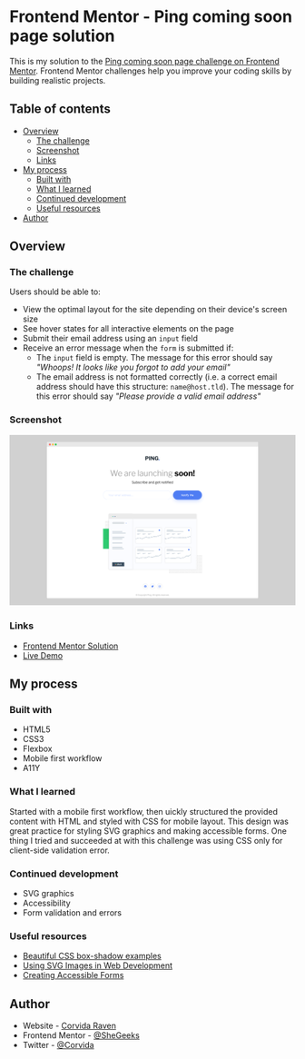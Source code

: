 # Frontend Mentor - Ping coming soon page solution

This is my solution to the [Ping coming soon page challenge on Frontend Mentor](https://www.frontendmentor.io/challenges/ping-single-column-coming-soon-page-5cadd051fec04111f7b848da). Frontend Mentor challenges help you improve your coding skills by building realistic projects. 

## Table of contents

- [Overview](#overview)
  - [The challenge](#the-challenge)
  - [Screenshot](#screenshot)
  - [Links](#links)
- [My process](#my-process)
  - [Built with](#built-with)
  - [What I learned](#what-i-learned)
  - [Continued development](#continued-development)
  - [Useful resources](#useful-resources)
- [Author](#author)

## Overview

### The challenge

Users should be able to:

- View the optimal layout for the site depending on their device's screen size
- See hover states for all interactive elements on the page
- Submit their email address using an `input` field
- Receive an error message when the `form` is submitted if:
	- The `input` field is empty. The message for this error should say *"Whoops! It looks like you forgot to add your email"*
	- The email address is not formatted correctly (i.e. a correct email address should have this structure: `name@host.tld`). The message for this error should say *"Please provide a valid email address"*

### Screenshot

<img src="desktop-ss.png">

### Links

- [Frontend Mentor Solution]()
- [Live Demo](https://shegeeks.github.io/Frontend-Mentor-Projects/ping-coming-soon-page/)

## My process

### Built with

- HTML5
- CSS3
- Flexbox
- Mobile first workflow
- A11Y

### What I learned

Started with a mobile first workflow, then uickly structured the provided content with HTML and styled with CSS for mobile layout. This design was great practice for styling SVG graphics and making accessible forms. One thing I tried and succeeded at with this challenge was using CSS only for client-side validation error. 

### Continued development
- SVG graphics
- Accessibility
- Form validation and errors

### Useful resources
- [Beautiful CSS box-shadow examples](https://getcssscan.com/css-box-shadow-examples)
- [Using SVG Images in Web Development](https://medium.com/@tyler.greason/using-svg-images-in-web-development-3da83165aa92)
- [Creating Accessible Forms](https://webaim.org/techniques/forms/controls#input)

## Author

- Website - [Corvida Raven](https://shegeeks.net)
- Frontend Mentor - [@SheGeeks](https://www.frontendmentor.io/profile/shegeeks)
- Twitter - [@Corvida](https://www.twitter.com/corvida)